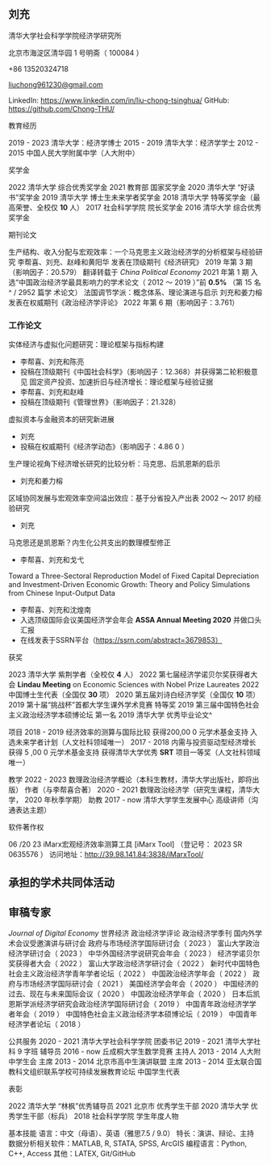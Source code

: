 ## 刘充

清华大学社会科学学院经济学研究所

北京市海淀区清华园 1 号明斋（ 100084 ）

+86 13520324718

liuchong961230@gmail.com

LinkedIn: https://www.linkedin.com/in/liu-chong-tsinghua/
GitHub: https://github.com/Chong-THU/

教育经历

2019 - 2023 清华大学：经济学博士
2015 - 2019 清华大学：经济学学士
2012 - 2015 中国人民大学附属中学（人大附中）

奖学金

2022 清华大学 综合优秀奖学金
2021 教育部 国家奖学金
2020 清华大学 “好读书”奖学金
2019 清华大学 博士生未来学者奖学金
2018 清华大学 特等奖学金（最高荣誉、全校仅 **10** 人）
2017 社会科学学院 院长奖学金
2016 清华大学 综合优秀奖学金

期刊论文

生产结构、收入分配与宏观效率：一个马克思主义政治经济学的分析框架与经验研究
李帮喜、刘充、赵峰和黄阳华
发表在顶级期刊《经济研究》 2019 年第 3 期（影响因子：20.579）
翻译转载于 _China Political Economy_ 2021 年第 1 期
入选“中国政治经济学最具影响力的学术论文（ 2012 ～ 2019 ）”前 **0.5%** （第 15 名^ / 2952 篇学
术论文）
法国调节学派：概念体系、理论演进与启示
刘充和姜力榕
发表在权威期刊《政治经济学评论》 2022 年第 6 期（影响因子：3.761）

### 工作论文
实体经济与虚拟化问题研究：理论框架与指标构建
 - 李帮喜、刘充和陈亮
 - 投稿在顶级期刊《中国社会科学》（影响因子：12.368）并获得第二轮积极意见
固定资产投资、加速折旧与经济增长：理论框架与经验证据
 - 李帮喜、刘充和赵峰
 - 投稿在顶级期刊《管理世界》（影响因子：21.328）


虚拟资本与金融资本的研究新进展

 - 刘充
 - 投稿在权威期刊《经济学动态》（影响因子：4.86 0 ）

生产理论视角下经济增长研究的比较分析：马克思、后凯恩斯的启示
 - 刘充和姜力榕

区域协同发展与宏观效率空间溢出效应：基于分省投入产出表 2002 ～ 2017 的经验研究
 - 刘充

马克思还是凯恩斯？内生化公共支出的数理模型修正
 - 李帮喜、刘充和戈弋

Toward a Three-Sectoral Reproduction Model of Fixed Capital Depreciation and Investment-Driven Economic Growth: Theory and Policy Simulations from Chinese Input-Output Data
 - 李帮喜、刘充和沈煌南
 - 入选顶级国际会议美国经济学会年会 **ASSA Annual Meeting 2020** 并做口头汇报
 - 在线发表于SSRN平台（https://ssrn.com/abstract=3679853）

获奖

2023 清华大学 紫荆学者（全校仅 **4** 人）
2022 第七届经济学诺贝尔奖获得者大会 **Lindau Meeting** on Economic Sciences with Nobel Prize
Laureates 2022 中国博士生代表（全国仅 **30** 项）
2020 第五届刘诗白经济学奖（全国仅 **10** 项）
2019 第十届“挑战杯”首都大学生课外学术竞赛 特等奖
2019 第三届中国特色社会主义政治经济学本硕博论坛 第一名
2019 清华大学 优秀毕业论文^

项目
2018 - 2019 经济效率的测算与国际比较
获得200,00 0 元学术基金支持
入选未来学者计划（人文社科领域唯一）
2017 - 2018 内需与投资驱动型经济增长
获得 5 ,00 0 元学术基金支持
获得清华大学优秀 **SRT** 项目一等奖（人文社科领域唯一）

教学
2022 - 2023 数理政治经济学概论（本科生教材，清华大学出版社，即将出版）
作者（与李帮喜合著）
2020 - 2021 数理政治经济学（研究生课程，清华大学， 2020 年秋季学期）
助教
2017 - now 清华大学学生发展中心
高级讲师（沟通表达主题）

软件著作权

06 /20 23 iMarx宏观经济效率测算工具 [iMarx Tool] （登记号： 2023 SR 0635576 ）
访问地址：http://39.98.141.84:3838/iMarxTool/


## 承担的学术共同体活动

## 审稿专家

_Journal of Digital Economy_
世界经济
政治经济学评论
政治经济学季刊
国内外学术会议受邀演讲与研讨会
政府与市场经济学国际研讨会（ 2023 ）
富山大学政治经济学研讨会（ 2023 ）
中华外国经济学说研究会年会（ 2023 ）
经济学诺贝尔奖获得者大会（ 2022 ）
富山大学政治经济学研讨会（ 2022 ）
新时代中国特色社会主义政治经济学青年学者论坛（ 2022 ）
中国政治经济学年会（ 2022 ）
政府与市场经济学国际研讨会（ 2021 ）
美国经济学会年会（ 2020 ）
中国经济的过去、现在与未来国际会议（ 2020 ）
中国政治经济学年会（ 2020 ）
日本后凯恩斯学派经济学研究会政治经济学国际研讨会（ 2019 ）
中国青年政治经济学学者年会（ 2019 ）
中国特色社会主义政治经济学本硕博论坛（ 2019 ）
中国青年经济学者论坛（ 2018 ）

公共服务
2020 - 2021 清华大学社会科学学院 团委书记
2019 - 2021 清华大学社科 9 字班 辅导员
2016 - now 丘成桐大学生数学竞赛 主持人
2013 - 2014 人大附中学生会 主席
2013 - 2014 北京市高中生演讲联盟 主席
2013 - 2014 亚太联合国教科文组织联系学校可持续发展教育论坛 中国学生代表

表彰

2022 清华大学 “林枫”优秀辅导员
2021 北京市 优秀学生干部
2020 清华大学 优秀学生干部（标兵）
2018 社会科学学院 学生年度人物

基本技能
语言：中文（母语）、英语（雅思7.5 / 9.0）
特长：演讲、辩论、主持
数据分析相关软件：MATLAB, R, STATA, SPSS, ArcGIS
编程语言：Python, C++, Access
其他：LATEX, Git/GitHub


